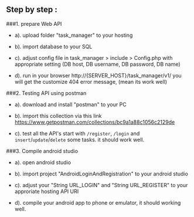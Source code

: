 Step by step :
--------------

###1. prepare Web API 

- a). upload folder "task_manager" to your hosting

- b). import database to your SQL

- c). adjust config file in task_manager > include > Config.php with appropriate setting (DB host, DB username, DB password, DB name)

- d). run in your browser http://{SERVER_HOST}/task_manager/v1/ you will get the customize 404 error message, (mean its work well)

###2. Testing API using postman

- a). download and install "postman" to your PC

- b). import this collection via this link https://www.getpostman.com/collections/bc9a1a88c1056c2129de

- c). test all the API's start with `/register`, `/login` and `insert`/`update`/`delete` some tasks. it should work well. 

###3. Compile android studio
    
- a). open android studio

- b). import project "AndroidLoginAndRegistration" to your android studio

- c). adjust your "String URL_LOGIN" and "String URL_REGISTER" to your approriate hosting API URI

- d). compile your android app to phone or emulator, it should working well.
